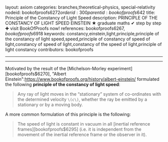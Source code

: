 layout: axiom
categories: branches,theoretical-physics, special-relativity
nodeid: bookofproofs$6272
orderid: 300
parentid: bookofproofs$642
title: Principle of the Constancy of Light Speed
description: PRINCIPLE OF THE CONSTANCY OF LIGHT SPEED EINSTEIN &#9733; graduate maths &#10004; step by step &#10010; visit BookOfProofs now!
references: bookofproofs$6267,bookofproofs$6918
keywords: constancy,einstein,light,principle,principle of the constancy of light speed,speed,principle of constancy of speed of light,constancy of speed of light,constancy of the speed of light,principle of light constancy
contributors: bookofproofs


---


---

Motivated by the result of the [Michelson-Morley experiment][bookofproofs$6270], "Albert Einstein":https://www.bookofproofs.org/history/albert-einstein/ formulated the following **principle of the constancy of light speed**:

> Any ray of light moves in the “stationary” system of co-ordinates with the determined velocity `\(c\)`, whether the ray be emitted by a stationary or by a moving body.

A more common formulation of this principle is the following:

> The speed of light is constant in vacuum in all [inertial reference frames][bookofproofs$6295] (i.e. it is independent from the movement of the inertial reference frame or the observer in it).

